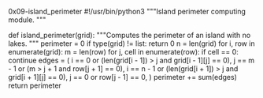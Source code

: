 0x09-island_perimeter
#!/usr/bin/python3
"""Island perimeter computing module.
"""

def island_perimeter(grid):
"""Computes the perimeter of an island with no lakes.
"""
perimeter = 0
if type(grid) != list:
return 0
n = len(grid)
for i, row in enumerate(grid):
m = len(row)
for j, cell in enumerate(row):
if cell == 0:
continue
edges = (
i == 0 or (len(grid[i - 1]) > j and grid[i - 1][j] == 0),
j == m - 1 or (m > j + 1 and row[j + 1] == 0),
i == n - 1 or (len(grid[i + 1]) > j and grid[i + 1][j] == 0),
j == 0 or row[j - 1] == 0,
)
perimeter += sum(edges)
return perimeter
